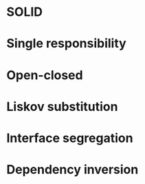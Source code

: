 # SOLID

# Single responsibility

# Open-closed 

# Liskov substitution

# Interface segregation

# Dependency inversion